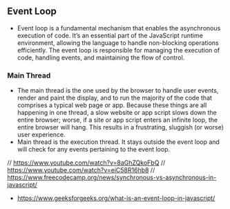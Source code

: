 ## Event Loop

- Event loop is a fundamental mechanism that enables the asynchronous execution of code. It’s an essential part of the JavaScript runtime environment, allowing the language to handle non-blocking operations efficiently. The event loop is responsible for managing the execution of code, handling events, and maintaining the flow of control.


### Main Thread
- The main thread is the one used by the browser to handle user events, render and paint the display, and to run the majority of the code that comprises a typical web page or app. Because these things are all happening in one thread, a slow website or app script slows down the entire browser; worse, if a site or app script enters an infinite loop, the entire browser will hang. This results in a frustrating, sluggish (or worse) user experience.
- Main thread is the execution thread. It stays outside the event loop and will check for any events pertaining to the event loop.

// https://www.youtube.com/watch?v=8aGhZQkoFbQ
// https://www.youtube.com/watch?v=eiC58R16hb8
// https://www.freecodecamp.org/news/synchronous-vs-asynchronous-in-javascript/
- https://www.geeksforgeeks.org/what-is-an-event-loop-in-javascript/